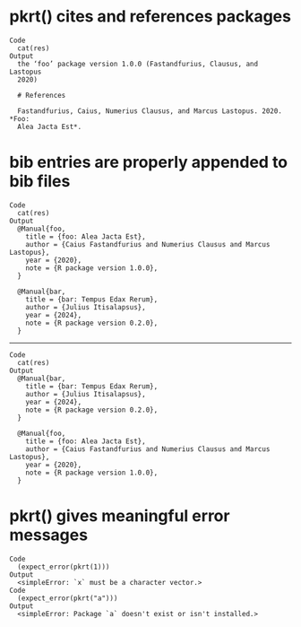 # pkrt() cites and references packages

    Code
      cat(res)
    Output
      the ‘foo’ package version 1.0.0 (Fastandfurius, Clausus, and Lastopus
      2020)
      
      # References
      
      Fastandfurius, Caius, Numerius Clausus, and Marcus Lastopus. 2020. *Foo:
      Alea Jacta Est*.

# bib entries are properly appended to bib files

    Code
      cat(res)
    Output
      @Manual{foo,
        title = {foo: Alea Jacta Est},
        author = {Caius Fastandfurius and Numerius Clausus and Marcus Lastopus},
        year = {2020},
        note = {R package version 1.0.0},
      }
      
      @Manual{bar,
        title = {bar: Tempus Edax Rerum},
        author = {Julius Itisalapsus},
        year = {2024},
        note = {R package version 0.2.0},
      }

---

    Code
      cat(res)
    Output
      @Manual{bar,
        title = {bar: Tempus Edax Rerum},
        author = {Julius Itisalapsus},
        year = {2024},
        note = {R package version 0.2.0},
      }
      
      @Manual{foo,
        title = {foo: Alea Jacta Est},
        author = {Caius Fastandfurius and Numerius Clausus and Marcus Lastopus},
        year = {2020},
        note = {R package version 1.0.0},
      }

# pkrt() gives meaningful error messages

    Code
      (expect_error(pkrt(1)))
    Output
      <simpleError: `x` must be a character vector.>
    Code
      (expect_error(pkrt("a")))
    Output
      <simpleError: Package `a` doesn't exist or isn't installed.>

